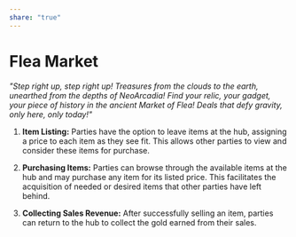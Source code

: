 ```yaml
---
share: "true"
---
```


# Flea Market

*"Step right up, step right up! Treasures from the clouds to the earth, unearthed from the depths of NeoArcadia! Find your relic, your gadget, your piece of history in the ancient Market of Flea! Deals that defy gravity, only here, only today!"*

1. **Item Listing:** Parties have the option to leave items at the hub, assigning a price to each item as they see fit. This allows other parties to view and consider these items for purchase.

2. **Purchasing Items:** Parties can browse through the available items at the hub and may purchase any item for its listed price. This facilitates the acquisition of needed or desired items that other parties have left behind.

3. **Collecting Sales Revenue:** After successfully selling an item, parties can return to the hub to collect the gold earned from their sales.
